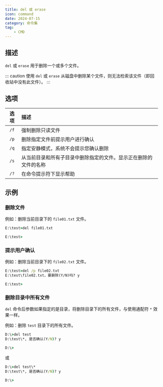 ```yaml
---
title: del 或 erase
icon: command
date: 2024-07-15
category: 命令集
tag:
    - CMD
---
```


## 描述

`del` 或 `erase` 用于删除一个或多个文件。

::: caution
使用 `del` 或 `erase` 从磁盘中删除某个文件，则无法检索该文件（即回收站中没有此文件）。
:::

## 选项

|  选项  |  描述  |
|  :----:  |  :----  |
|  `/f`  |  强制删除只读文件  |
|  `/p`  |  删除指定文件前提示用户进行确认  |
|  `/q`  |  指定安静模式，系统不会提示您确认删除  |
|  `/s`  |  从当前目录和所有子目录中删除指定的文件。显示正在删除的文件的名称  |
|  `/?`  |  在命令提示符下显示帮助  |

## 示例

### 删除文件

例如：删除当前目录下的 `file01.txt` 文件。

```cmd
E:\test>del file01.txt

E:\test>
```

### 提示用户确认

例如：删除当前目录下的 `file02.txt` 文件。

```cmd
E:\test>del /p file02.txt
E:\test\file02.txt，要删除(Y/N)吗? y

E:\test>
```

### 删除目录中所有文件

`del` 命令后参数如果指定的是目录，将删除目录下的所有文件，与使用通配符 `*` 效果一样。

例如：删除 `test` 目录下的所有文件。

```cmd
D:\>del test
D:\test\*, 是否确认(Y/N)? y

D:\>
```

或

```cmd
D:\>del test\*
D:\test\*, 是否确认(Y/N)? y

D:\>
```
